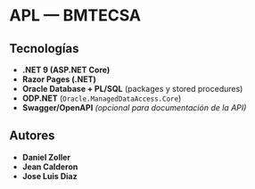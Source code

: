 # APL — BMTECSA

## Tecnologías

* **.NET 9 (ASP.NET Core)**
* **Razor Pages (.NET)**
* **Oracle Database + PL/SQL** (packages y stored procedures)
* **ODP.NET** (`Oracle.ManagedDataAccess.Core`)
* **Swagger/OpenAPI** *(opcional para documentación de la API)*

## Autores

* **Daniel Zoller**
* **Jean Calderon**
* **Jose Luis Diaz**
